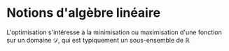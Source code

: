 # Notions d'algèbre linéaire

L'optimisation s'intéresse à la minimisation ou maximisation d'une fonction sur un domaine $\mathcal{D}$, qui est typiquement un sous-ensemble de $\mathbb{R}$
